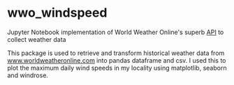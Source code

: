 # wwo_windspeed
Jupyter Notebook implementation of World Weather Online's superb [API](https://github.com/ekapope/WorldWeatherOnline) to collect weather data

This package is used to retrieve and transform historical weather data from www.worldweatheronline.com into pandas dataframe and csv.
I used this to plot the maximum daily wind speeds in my locality using matplotlib, seaborn and windrose.

